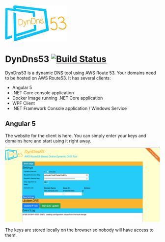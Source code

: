![DynDns53 Logo](/assets/DynDns53Logo_200x116.png)

# DynDns53 [![Build Status](https://travis-ci.org/volkanx/dyndns53.svg?branch=master)](https://travis-ci.org/volkanx/dyndns53)

DynDns53 is a dynamic DNS tool using AWS Route 53. Your domains need to be hosted on AWS Route53. It has several clients:

* Angular 5
* .NET Core console application
* Docker Image running .NET Core application
* WPF Client
* .NET Framework Console application / Windows Service

## Angular 5

The website for the client is here. You can simply enter your keys and domains here and start using it right away.

![](/assets/Angular5-Overview.png)

The keys are stored locally on the browser so nobody will have access to them.
